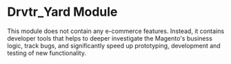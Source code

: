 # Drvtr_Yard Module

This module does not contain any e-commerce features. Instead, it contains developer tools that helps to deeper investigate the Magento's business logic, track bugs, and significantly speed up prototyping, development and testing of new functionality.
